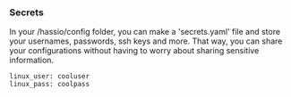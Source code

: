 ### Secrets
In your /hassio/config folder, you can make a 'secrets.yaml' file and store your usernames, passwords, ssh keys and more. That way, you can share your configurations without having to worry about sharing sensitive information.  
```
linux_user: cooluser
linux_pass: coolpass
```